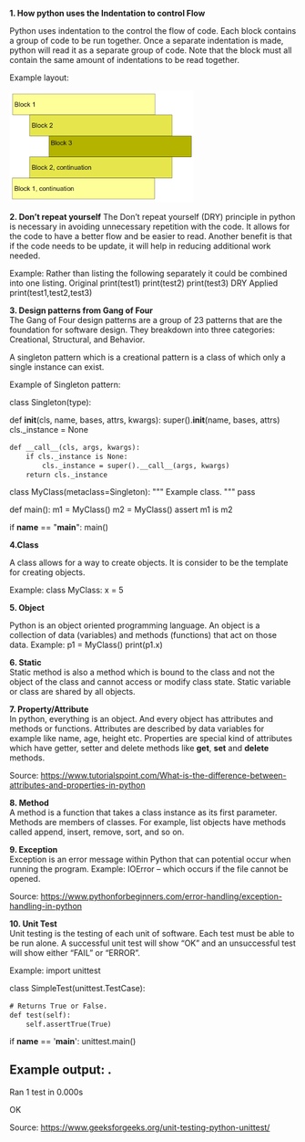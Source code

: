 **1.	How python uses the Indentation to control Flow**
<br>

Python uses indentation to the control the flow of code. Each block contains a group of code to be run together. Once a 
separate indentation is made, python will read it as a separate group of code. 
Note that the block must all contain the same amount of indentations to be read together.
<br>

Example layout:

![Blocks](/images/blocks.png)

**2.	Don’t repeat yourself**
The Don’t repeat yourself (DRY) principle in python is necessary in avoiding unnecessary repetition with the code. 
It allows for the code to have a better flow and be easier to read. Another benefit is that if the code needs to be update, 
it will help in reducing additional work needed. 

Example: 
Rather than listing the following separately it could be combined into one listing. 
Original
print(test1)
print(test2)
print(test3)
	DRY Applied
	print(test1,test2,test3)
	

**3.	Design patterns from Gang of Four**
<br>
The Gang of Four design patterns are a group of 23 patterns that are the foundation for software design. 
They breakdown into three categories: Creational, Structural, and Behavior.


A singleton pattern which is a creational pattern is a class of which only a single instance can exist. 

Example of Singleton pattern: 

class Singleton(type):
 
 def __init__(cls, name, bases, attrs, kwargs):
        super().__init__(name, bases, attrs)
        cls._instance = None

    def __call__(cls, args, kwargs):
        if cls._instance is None:
            cls._instance = super().__call__(args, kwargs)
        return cls._instance

class MyClass(metaclass=Singleton):
    """
    Example class.
    """
    pass

def main():
    m1 = MyClass()
    m2 = MyClass()
    assert m1 is m2

if __name__ == "__main__":
    main()
    
 **4.Class**
<br>

A class allows for a way to create objects. It is consider to be the template for creating objects.

Example:
class MyClass:
  x = 5
  
  **5.	Object**
<br>

Python is an object oriented programming language. An object is a collection of data (variables) and methods (functions) 
that act on those data. 
Example: 
p1 = MyClass()
print(p1.x)

**6.	Static**
<br>
Static method is also a method which is bound to the class and not the object of the class and cannot access or modify class state.
Static variable or class are shared by all objects.
<br>

**7.	Property/Attribute**
<br>
In python, everything is an object. And every object has attributes and methods or functions. Attributes are described 
by data variables for example like name, age, height etc.
Properties are special kind of attributes which have getter, setter and delete methods like __get__, __set__ and __delete__ methods.

Source: https://www.tutorialspoint.com/What-is-the-difference-between-attributes-and-properties-in-python

**8.	Method**
<br>
A method is a function that takes a class instance as its first parameter. Methods are members of classes.
For example, list objects have methods called append, insert, remove, sort, and so on.

**9.	Exception**
<br>
Exception is an error message within Python that can potential occur when running the program. 
Example:
IOError – which occurs if the file cannot be opened.

Source: https://www.pythonforbeginners.com/error-handling/exception-handling-in-python

**10.	Unit Test**
<br>
Unit testing is the testing of each unit of software. Each test must be able to be run alone. 
A successful unit test will show “OK” and an unsuccessful test will show either “FAIL” or “ERROR”.

Example: 
import unittest 
  
class SimpleTest(unittest.TestCase): 
  
    # Returns True or False.  
    def test(self):         
        self.assertTrue(True) 
  
if __name__ == '__main__': 
    unittest.main()



Example output:
.
----------------------------------------------------------------------
Ran 1 test in 0.000s

OK

Source: https://www.geeksforgeeks.org/unit-testing-python-unittest/